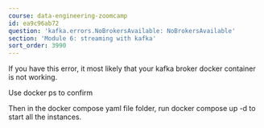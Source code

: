 ```yaml
---
course: data-engineering-zoomcamp
id: ea9c96ab72
question: 'kafka.errors.NoBrokersAvailable: NoBrokersAvailable'
section: 'Module 6: streaming with kafka'
sort_order: 3990
---
```


If you have this error, it most likely that your kafka broker docker container is not working.

Use docker ps to confirm

Then in the docker compose yaml file folder, run docker compose up -d to start all the instances.


